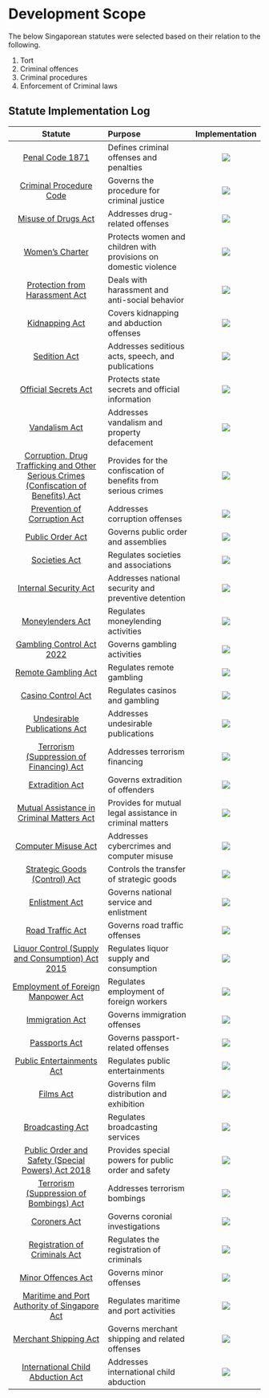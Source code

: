 # Development Scope

The below Singaporean statutes were selected based on their relation to the following.

1. Tort 
2. Criminal offences 
3. Criminal procedures 
4. Enforcement of Criminal laws 

## Statute Implementation Log

| Statute | Purpose | Implementation |
| :---: | :--- | :---: |
| [Penal Code 1871](https://sso.agc.gov.sg/Act/PC1871) | Defines criminal offenses and penalties | ![](https://img.shields.io/badge/status-up-brightgreen) |
| [Criminal Procedure Code](https://sso.agc.gov.sg/Act/CPC2010) | Governs the procedure for criminal justice | ![](https://img.shields.io/badge/status-not%20implemented-ff3333) |
| [Misuse of Drugs Act](https://sso.agc.gov.sg/Act/MDA1973) | Addresses drug-related offenses | ![](https://img.shields.io/badge/status-not%20implemented-ff3333) |
| [Women’s Charter](https://sso.agc.gov.sg/Act/WC1961) | Protects women and children with provisions on domestic violence | ![](https://img.shields.io/badge/status-not%20implemented-ff3333) |
| [Protection from Harassment Act](https://sso.agc.gov.sg/Act/PHA2014?ProvIds=pr3-) | Deals with harassment and anti-social behavior | ![](https://img.shields.io/badge/status-not%20implemented-ff3333) |
| [Kidnapping Act](https://sso.agc.gov.sg/Act/KA1961) | Covers kidnapping and abduction offenses | ![](https://img.shields.io/badge/status-not%20implemented-ff3333) |
| [Sedition Act](https://sso.agc.gov.sg/Act-Rev/SA1948/Published/20130831?DocDate=19870330) | Addresses seditious acts, speech, and publications | ![](https://img.shields.io/badge/status-not%20implemented-ff3333) |
| [Official Secrets Act](https://sso.agc.gov.sg/Act/OSA1935) | Protects state secrets and official information | ![](https://img.shields.io/badge/status-not%20implemented-ff3333) |
| [Vandalism Act](https://sso.agc.gov.sg/Act/VA1966) | Addresses vandalism and property defacement | ![](https://img.shields.io/badge/status-not%20implemented-ff3333) |
| [Corruption, Drug Trafficking and Other Serious Crimes (Confiscation of Benefits) Act](https://sso.agc.gov.sg/Act/CDTOSCCBA1992) | Provides for the confiscation of benefits from serious crimes | ![](https://img.shields.io/badge/status-not%20implemented-ff3333) |
| [Prevention of Corruption Act](https://sso.agc.gov.sg/Act/PCA1960) | Addresses corruption offenses | ![](https://img.shields.io/badge/status-not%20implemented-ff3333) |
| [Public Order Act](https://sso.agc.gov.sg/Act/POA2009) | Governs public order and assemblies | ![](https://img.shields.io/badge/status-not%20implemented-ff3333) |
| [Societies Act](https://sso.agc.gov.sg/Act/SA1966) | Regulates societies and associations | ![](https://img.shields.io/badge/status-not%20implemented-ff3333) |
| [Internal Security Act](https://sso.agc.gov.sg/Act/ISA1960) | Addresses national security and preventive detention | ![](https://img.shields.io/badge/status-not%20implemented-ff3333) |
| [Moneylenders Act](https://sso.agc.gov.sg/Act/MA2008) | Regulates moneylending activities | ![](https://img.shields.io/badge/status-not%20implemented-ff3333) |
| [Gambling Control Act 2022](https://sso.agc.gov.sg/Act/GCA2022) | Governs gambling activities | ![](https://img.shields.io/badge/status-not%20implemented-ff3333) |
| [Remote Gambling Act](https://sso.agc.gov.sg/Acts-Supp/34-2014/Published/20141126?DocDate=20141126) | Regulates remote gambling | ![](https://img.shields.io/badge/status-not%20implemented-ff3333) |
| [Casino Control Act](https://sso.agc.gov.sg/Act/CCA2006) | Regulates casinos and gambling | ![](https://img.shields.io/badge/status-not%20implemented-ff3333) |
| [Undesirable Publications Act](https://sso.agc.gov.sg/Act/UPA1967) | Addresses undesirable publications | ![](https://img.shields.io/badge/status-not%20implemented-ff3333) |
| [Terrorism (Suppression of Financing) Act](https://sso.agc.gov.sg/Act/TSFA2002) | Addresses terrorism financing | ![](https://img.shields.io/badge/status-not%20implemented-ff3333) |
| [Extradition Act](https://sso.agc.gov.sg/Act/EA1968) | Governs extradition of offenders | ![](https://img.shields.io/badge/status-not%20implemented-ff3333) |
| [Mutual Assistance in Criminal Matters Act](https://sso.agc.gov.sg/Act/MACMA2000) | Provides for mutual legal assistance in criminal matters | ![](https://img.shields.io/badge/status-not%20implemented-ff3333) |
| [Computer Misuse Act](https://sso.agc.gov.sg/Act/CMA1993) | Addresses cybercrimes and computer misuse | ![](https://img.shields.io/badge/status-not%20implemented-ff3333) |
| [Strategic Goods (Control) Act](https://sso.agc.gov.sg/Act/SGCA2002) | Controls the transfer of strategic goods | ![](https://img.shields.io/badge/status-not%20implemented-ff3333) |
| [Enlistment Act](https://sso.agc.gov.sg/Act/EA1970) | Governs national service and enlistment | ![](https://img.shields.io/badge/status-not%20implemented-ff3333) |
| [Road Traffic Act](https://sso.agc.gov.sg/act/rta1961) | Governs road traffic offenses | ![](https://img.shields.io/badge/status-not%20implemented-ff3333) |
| [Liquor Control (Supply and Consumption) Act 2015](https://sso.agc.gov.sg/Act/LCSCA2015) | Regulates liquor supply and consumption | ![](https://img.shields.io/badge/status-not%20implemented-ff3333) |
| [Employment of Foreign Manpower Act](https://sso.agc.gov.sg/Act/EFMA1990) | Regulates employment of foreign workers | ![](https://img.shields.io/badge/status-not%20implemented-ff3333) |
| [Immigration Act](https://sso.agc.gov.sg/Act/IA1959) | Governs immigration offenses | ![](https://img.shields.io/badge/status-not%20implemented-ff3333) |
| [Passports Act](https://sso.agc.gov.sg/Act/PA2007) | Governs passport-related offenses | ![](https://img.shields.io/badge/status-not%20implemented-ff3333) |
| [Public Entertainments Act](https://sso.agc.gov.sg/Act/PEA1958) | Regulates public entertainments | ![](https://img.shields.io/badge/status-not%20implemented-ff3333) |
| [Films Act](https://sso.agc.gov.sg/Act/FA1981) | Governs film distribution and exhibition | ![](https://img.shields.io/badge/status-not%20implemented-ff3333) |
| [Broadcasting Act](https://sso.agc.gov.sg/Act/BA1994) | Regulates broadcasting services | ![](https://img.shields.io/badge/status-not%20implemented-ff3333) |
| [Public Order and Safety (Special Powers) Act 2018](https://sso.agc.gov.sg/Act/POSSPA2018) | Provides special powers for public order and safety | ![](https://img.shields.io/badge/status-not%20implemented-ff3333) |
| [Terrorism (Suppression of Bombings) Act](https://sso.agc.gov.sg/Act/TSBA2007) | Addresses terrorism bombings | ![](https://img.shields.io/badge/status-not%20implemented-ff3333) |
| [Coroners Act](https://sso.agc.gov.sg/Act/CA2010) | Governs coronial investigations | ![](https://img.shields.io/badge/status-not%20implemented-ff3333) |
| [Registration of Criminals Act](https://sso.agc.gov.sg/Act/RCA1949) | Regulates the registration of criminals | ![](https://img.shields.io/badge/status-not%20implemented-ff3333) |
| [Minor Offences Act](https://sso.agc.gov.sg/Act-Rev/MOPONA1906/Published/19900315?DocDate=19870330&ViewType=Pdf&_=20230405135727) | Governs minor offenses | ![](https://img.shields.io/badge/status-not%20implemented-ff3333) |
| [Maritime and Port Authority of Singapore Act](https://sso.agc.gov.sg/Act/MPASA1996) | Regulates maritime and port activities | ![](https://img.shields.io/badge/status-not%20implemented-ff3333) |
| [Merchant Shipping Act](https://sso.agc.gov.sg/Act/MSA1995) | Governs merchant shipping and related offenses | ![](https://img.shields.io/badge/status-not%20implemented-ff3333) |
| [International Child Abduction Act](https://sso.agc.gov.sg/Act/ICAA2010) | Addresses international child abduction | ![](https://img.shields.io/badge/status-not%20implemented-ff3333) |